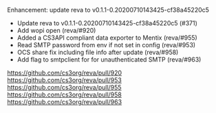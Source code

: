 Enhancement: update reva to v0.1.1-0.20200710143425-cf38a45220c5

- Update reva to v0.1.1-0.20200710143425-cf38a45220c5 (#371)
- Add wopi open (reva/#920)
- Added a CS3API compliant data exporter to Mentix (reva/#955)
- Read SMTP password from env if not set in config (reva/#953)
- OCS share fix including file info after update (reva/#958)
- Add flag to smtpclient for for unauthenticated SMTP (reva/#963)

https://github.com/cs3org/reva/pull/920
https://github.com/cs3org/reva/pull/953
https://github.com/cs3org/reva/pull/955
https://github.com/cs3org/reva/pull/958
https://github.com/cs3org/reva/pull/963
